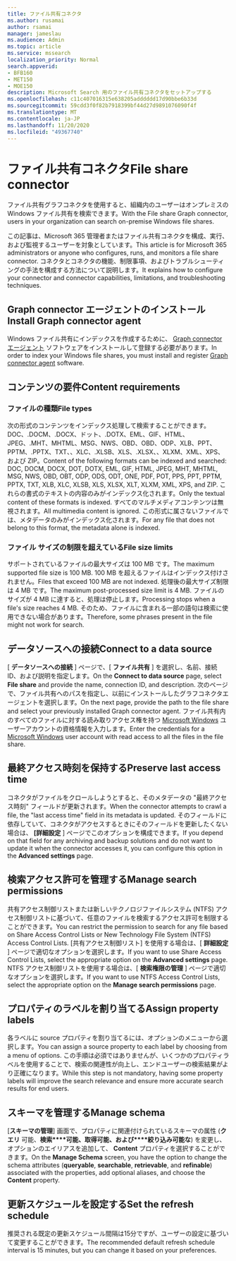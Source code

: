 ```yaml
---
title: ファイル共有コネクタ
ms.author: rusamai
author: rsamai
manager: jameslau
ms.audience: Admin
ms.topic: article
ms.service: mssearch
localization_priority: Normal
search.appverid:
- BFB160
- MET150
- MOE150
description: Microsoft Search 用のファイル共有コネクタをセットアップする
ms.openlocfilehash: c11c407016315e638205adddddd17d90bbe6b33d
ms.sourcegitcommit: 59cdd3f0f82b7918399bf44d27d9891076090f4f
ms.translationtype: MT
ms.contentlocale: ja-JP
ms.lasthandoff: 11/20/2020
ms.locfileid: "49367740"
---
```

# <a name="file-share-connector"></a><span data-ttu-id="7cade-103">ファイル共有コネクタ</span><span class="sxs-lookup"><span data-stu-id="7cade-103">File share connector</span></span>

<span data-ttu-id="7cade-104">ファイル共有グラフコネクタを使用すると、組織内のユーザーはオンプレミスの Windows ファイル共有を検索できます。</span><span class="sxs-lookup"><span data-stu-id="7cade-104">With the File share Graph connector, users in your organization can search on-premise Windows file shares.</span></span>

<span data-ttu-id="7cade-105">この記事は、Microsoft 365 管理者またはファイル共有コネクタを構成、実行、および監視するユーザーを対象としています。</span><span class="sxs-lookup"><span data-stu-id="7cade-105">This article is for Microsoft 365 administrators or anyone who configures, runs, and monitors a file share connector.</span></span> <span data-ttu-id="7cade-106">コネクタとコネクタの機能、制限事項、およびトラブルシューティングの手法を構成する方法について説明します。</span><span class="sxs-lookup"><span data-stu-id="7cade-106">It explains how to configure your connector and connector capabilities, limitations, and troubleshooting techniques.</span></span>

## <a name="install-graph-connector-agent"></a><span data-ttu-id="7cade-107">Graph connector エージェントのインストール</span><span class="sxs-lookup"><span data-stu-id="7cade-107">Install Graph connector agent</span></span>

<span data-ttu-id="7cade-108">Windows ファイル共有にインデックスを作成するために、 [Graph connector エージェント](on-prem-agent.md) ソフトウェアをインストールして登録する必要があります。</span><span class="sxs-lookup"><span data-stu-id="7cade-108">In order to index your Windows file shares, you must install and register [Graph connector agent](on-prem-agent.md) software.</span></span>

## <a name="content-requirements"></a><span data-ttu-id="7cade-109">コンテンツの要件</span><span class="sxs-lookup"><span data-stu-id="7cade-109">Content requirements</span></span>

### <a name="file-types"></a><span data-ttu-id="7cade-110">ファイルの種類</span><span class="sxs-lookup"><span data-stu-id="7cade-110">File types</span></span>

<span data-ttu-id="7cade-111">次の形式のコンテンツをインデックス処理して検索することができます。 DOC、.DOCM、.DOCX、ドット、.DOTX、EML、GIF、HTML、JPEG、.MHT、MHTML、MSG、NWS、OBD、OBD、ODP、XLB、PPT、PPTM、.PPTX、TXT、、XLC、.XLSB、XLS、.XLSX、、XLXM、XML、XPS、および ZIP。</span><span class="sxs-lookup"><span data-stu-id="7cade-111">Content of the following formats can be indexed and searched: DOC, DOCM, DOCX, DOT, DOTX, EML, GIF, HTML, JPEG, MHT, MHTML, MSG, NWS, OBD, OBT, ODP, ODS, ODT, ONE, PDF, POT, PPS, PPT, PPTM, PPTX, TXT, XLB, XLC, XLSB, XLS, XLSX, XLT, XLXM, XML, XPS, and ZIP.</span></span> <span data-ttu-id="7cade-112">これらの書式のテキストの内容のみがインデックス化されます。</span><span class="sxs-lookup"><span data-stu-id="7cade-112">Only the textual content of these formats is indexed.</span></span> <span data-ttu-id="7cade-113">すべてのマルチメディアコンテンツは無視されます。</span><span class="sxs-lookup"><span data-stu-id="7cade-113">All multimedia content is ignored.</span></span> <span data-ttu-id="7cade-114">この形式に属さないファイルでは、メタデータのみがインデックス化されます。</span><span class="sxs-lookup"><span data-stu-id="7cade-114">For any file that does not belong to this format, the metadata alone is indexed.</span></span>

### <a name="file-size-limits"></a><span data-ttu-id="7cade-115">ファイル サイズの制限を超えている</span><span class="sxs-lookup"><span data-stu-id="7cade-115">File size limits</span></span>

<span data-ttu-id="7cade-116">サポートされているファイルの最大サイズは 100 MB です。</span><span class="sxs-lookup"><span data-stu-id="7cade-116">The maximum supported file size is 100 MB.</span></span> <span data-ttu-id="7cade-117">100 MB を超えるファイルはインデックス付けされません。</span><span class="sxs-lookup"><span data-stu-id="7cade-117">Files that exceed 100 MB are not indexed.</span></span> <span data-ttu-id="7cade-118">処理後の最大サイズ制限は 4 MB です。</span><span class="sxs-lookup"><span data-stu-id="7cade-118">The maximum post-processed size limit is 4 MB.</span></span> <span data-ttu-id="7cade-119">ファイルのサイズが 4 MB に達すると、処理は停止します。</span><span class="sxs-lookup"><span data-stu-id="7cade-119">Processing stops when a file's size reaches 4 MB.</span></span> <span data-ttu-id="7cade-120">そのため、ファイルに含まれる一部の語句は検索に使用できない場合があります。</span><span class="sxs-lookup"><span data-stu-id="7cade-120">Therefore, some phrases present in the file might not work for search.</span></span>

## <a name="connect-to-a-data-source"></a><span data-ttu-id="7cade-121">データソースへの接続</span><span class="sxs-lookup"><span data-stu-id="7cade-121">Connect to a data source</span></span>

<span data-ttu-id="7cade-122">[ **データソースへの接続** ] ページで、[ **ファイル共有** ] を選択し、名前、接続 ID、および説明を指定します。</span><span class="sxs-lookup"><span data-stu-id="7cade-122">On the **Connect to data source** page, select **File share** and provide the name, connection ID, and description.</span></span> <span data-ttu-id="7cade-123">次のページで、ファイル共有へのパスを指定し、以前にインストールしたグラフコネクタエージェントを選択します。</span><span class="sxs-lookup"><span data-stu-id="7cade-123">On the next page, provide the path to the file share and select your previously installed Graph connector agent.</span></span> <span data-ttu-id="7cade-124">ファイル共有内のすべてのファイルに対する読み取りアクセス権を持つ [Microsoft Windows](https://microsoft.com/windows) ユーザーアカウントの資格情報を入力します。</span><span class="sxs-lookup"><span data-stu-id="7cade-124">Enter the credentials for a [Microsoft Windows](https://microsoft.com/windows) user account with read access to all the files in the file share.</span></span>

## <a name="preserve-last-access-time"></a><span data-ttu-id="7cade-125">最終アクセス時刻を保持する</span><span class="sxs-lookup"><span data-stu-id="7cade-125">Preserve last access time</span></span>

<span data-ttu-id="7cade-126">コネクタがファイルをクロールしようとすると、そのメタデータの "最終アクセス時刻" フィールドが更新されます。</span><span class="sxs-lookup"><span data-stu-id="7cade-126">When the connector attempts to crawl a file, the "last access time" field in its metadata is updated.</span></span> <span data-ttu-id="7cade-127">そのフィールドに依存していて、コネクタがアクセスするときにそのフィールドを更新したくない場合は、 **[詳細設定** ] ページでこのオプションを構成できます。</span><span class="sxs-lookup"><span data-stu-id="7cade-127">If you depend on that field for any archiving and backup solutions and do not want to update it when the connector accesses it, you can configure this option in the **Advanced settings** page.</span></span>

## <a name="manage-search-permissions"></a><span data-ttu-id="7cade-128">検索アクセス許可を管理する</span><span class="sxs-lookup"><span data-stu-id="7cade-128">Manage search permissions</span></span>

<span data-ttu-id="7cade-129">共有アクセス制御リストまたは新しいテクノロジファイルシステム (NTFS) アクセス制御リストに基づいて、任意のファイルを検索するアクセス許可を制限することができます。</span><span class="sxs-lookup"><span data-stu-id="7cade-129">You can restrict the permission to search for any file based on Share Access Control Lists or New Technology File System (NTFS) Access Control Lists.</span></span> <span data-ttu-id="7cade-130">[共有アクセス制御リスト] を使用する場合は、[ **詳細設定** ] ページで適切なオプションを選択します。</span><span class="sxs-lookup"><span data-stu-id="7cade-130">If you want to use Share Access Control Lists, select the appropriate option on the **Advanced settings** page.</span></span> <span data-ttu-id="7cade-131">NTFS アクセス制御リストを使用する場合は、[ **検索権限の管理** ] ページで適切なオプションを選択します。</span><span class="sxs-lookup"><span data-stu-id="7cade-131">If you want to use NTFS Access Control Lists, select the appropriate option on the **Manage search permissions** page.</span></span>

## <a name="assign-property-labels"></a><span data-ttu-id="7cade-132">プロパティのラベルを割り当てる</span><span class="sxs-lookup"><span data-stu-id="7cade-132">Assign property labels</span></span>

<span data-ttu-id="7cade-133">各ラベルに source プロパティを割り当てるには、オプションのメニューから選択します。</span><span class="sxs-lookup"><span data-stu-id="7cade-133">You can assign a source property to each label by choosing from a menu of options.</span></span> <span data-ttu-id="7cade-134">この手順は必須ではありませんが、いくつかのプロパティラベルを使用することで、検索の関連性が向上し、エンドユーザーの検索結果がより正確になります。</span><span class="sxs-lookup"><span data-stu-id="7cade-134">While this step is not mandatory, having some property labels will improve the search relevance and ensure more accurate search results for end users.</span></span>

## <a name="manage-schema"></a><span data-ttu-id="7cade-135">スキーマを管理する</span><span class="sxs-lookup"><span data-stu-id="7cade-135">Manage schema</span></span>

<span data-ttu-id="7cade-136">[**スキーマの管理**] 画面で、プロパティに関連付けられているスキーマの属性 (**クエリ** 可能、**検索\*\*\*\*可能、取得可能、および\*\*\*\*絞り込み可能な**) を変更し、オプションのエイリアスを追加して、 **Content** プロパティを選択することができます。</span><span class="sxs-lookup"><span data-stu-id="7cade-136">On the **Manage Schema** screen, you have the option to change the schema attributes (**queryable**, **searchable**, **retrievable**, and **refinable**) associated with the properties, add optional aliases, and choose the **Content** property.</span></span>

## <a name="set-the-refresh-schedule"></a><span data-ttu-id="7cade-137">更新スケジュールを設定する</span><span class="sxs-lookup"><span data-stu-id="7cade-137">Set the refresh schedule</span></span>

<span data-ttu-id="7cade-138">推奨される既定の更新スケジュール間隔は15分ですが、ユーザーの設定に基づいて変更することができます。</span><span class="sxs-lookup"><span data-stu-id="7cade-138">The recommended default refresh schedule interval is 15 minutes, but you can change it based on your preferences.</span></span>
